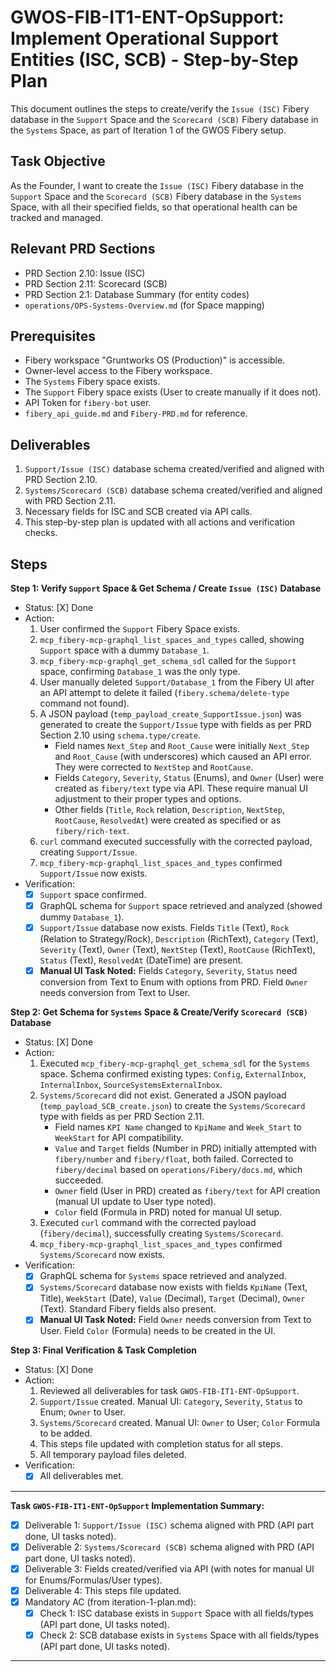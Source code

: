 # GWOS-FIB-IT1-ENT-OpSupport: Implement Operational Support Entities (ISC, SCB) - Step-by-Step Plan

This document outlines the steps to create/verify the `Issue (ISC)` Fibery database in the `Support` Space and the `Scorecard (SCB)` Fibery database in the `Systems` Space, as part of Iteration 1 of the GWOS Fibery setup.

## Task Objective
As the Founder, I want to create the `Issue (ISC)` Fibery database in the `Support` Space and the `Scorecard (SCB)` Fibery database in the `Systems` Space, with all their specified fields, so that operational health can be tracked and managed.

## Relevant PRD Sections
-   PRD Section 2.10: Issue (ISC)
-   PRD Section 2.11: Scorecard (SCB)
-   PRD Section 2.1: Database Summary (for entity codes)
-   `operations/OPS-Systems-Overview.md` (for Space mapping)

## Prerequisites
-   Fibery workspace "Gruntworks OS (Production)" is accessible.
-   Owner-level access to the Fibery workspace.
-   The `Systems` Fibery space exists.
-   The `Support` Fibery space exists (User to create manually if it does not).
-   API Token for `fibery-bot` user.
-   `fibery_api_guide.md` and `Fibery-PRD.md` for reference.

## Deliverables
1.  `Support/Issue (ISC)` database schema created/verified and aligned with PRD Section 2.10.
2.  `Systems/Scorecard (SCB)` database schema created/verified and aligned with PRD Section 2.11.
3.  Necessary fields for ISC and SCB created via API calls.
4.  This step-by-step plan is updated with all actions and verification checks.

## Steps

**Step 1: Verify `Support` Space & Get Schema / Create `Issue (ISC)` Database**
- Status: [X] Done
- Action:
    1.  User confirmed the `Support` Fibery Space exists.
    2.  `mcp_fibery-mcp-graphql_list_spaces_and_types` called, showing `Support` space with a dummy `Database_1`.
    3.  `mcp_fibery-mcp-graphql_get_schema_sdl` called for the `Support` space, confirming `Database_1` was the only type.
    4.  User manually deleted `Support/Database_1` from the Fibery UI after an API attempt to delete it failed (`fibery.schema/delete-type` command not found).
    5.  A JSON payload (`temp_payload_create_SupportIssue.json`) was generated to create the `Support/Issue` type with fields as per PRD Section 2.10 using `schema.type/create`.
        - Field names `Next_Step` and `Root_Cause` were initially `Next_Step` and `Root_Cause` (with underscores) which caused an API error. They were corrected to `NextStep` and `RootCause`.
        - Fields `Category`, `Severity`, `Status` (Enums), and `Owner` (User) were created as `fibery/text` type via API. These require manual UI adjustment to their proper types and options.
        - Other fields (`Title`, `Rock` relation, `Description`, `NextStep`, `RootCause`, `ResolvedAt`) were created as specified or as `fibery/rich-text`.
    6.  `curl` command executed successfully with the corrected payload, creating `Support/Issue`.
    7.  `mcp_fibery-mcp-graphql_list_spaces_and_types` confirmed `Support/Issue` now exists.
- Verification:
    - [X] `Support` space confirmed.
    - [X] GraphQL schema for `Support` space retrieved and analyzed (showed dummy `Database_1`).
    - [X] `Support/Issue` database now exists. Fields `Title` (Text), `Rock` (Relation to Strategy/Rock), `Description` (RichText), `Category` (Text), `Severity` (Text), `Owner` (Text), `NextStep` (Text), `RootCause` (RichText), `Status` (Text), `ResolvedAt` (DateTime) are present.
    - [X] **Manual UI Task Noted:** Fields `Category`, `Severity`, `Status` need conversion from Text to Enum with options from PRD. Field `Owner` needs conversion from Text to User.

**Step 2: Get Schema for `Systems` Space & Create/Verify `Scorecard (SCB)` Database**
- Status: [X] Done
- Action:
    1.  Executed `mcp_fibery-mcp-graphql_get_schema_sdl` for the `Systems` space. Schema confirmed existing types: `Config`, `ExternalInbox`, `InternalInbox`, `SourceSystemsExternalInbox`.
    2.  `Systems/Scorecard` did not exist. Generated a JSON payload (`temp_payload_SCB_create.json`) to create the `Systems/Scorecard` type with fields as per PRD Section 2.11.
        - Field names `KPI Name` changed to `KpiName` and `Week_Start` to `WeekStart` for API compatibility.
        - `Value` and `Target` fields (Number in PRD) initially attempted with `fibery/number` and `fibery/float`, both failed. Corrected to `fibery/decimal` based on `operations/Fibery/docs.md`, which succeeded.
        - `Owner` field (User in PRD) created as `fibery/text` for API creation (manual UI update to User type noted).
        - `Color` field (Formula in PRD) noted for manual UI setup.
    3.  Executed `curl` command with the corrected payload (`fibery/decimal`), successfully creating `Systems/Scorecard`.
    4.  `mcp_fibery-mcp-graphql_list_spaces_and_types` confirmed `Systems/Scorecard` now exists.
- Verification:
    - [X] GraphQL schema for `Systems` space retrieved and analyzed.
    - [X] `Systems/Scorecard` database now exists with fields `KpiName` (Text, Title), `WeekStart` (Date), `Value` (Decimal), `Target` (Decimal), `Owner` (Text). Standard Fibery fields also present.
    - [X] **Manual UI Task Noted:** Field `Owner` needs conversion from Text to User. Field `Color` (Formula) needs to be created in the UI.

**Step 3: Final Verification & Task Completion**
- Status: [X] Done
- Action:
    1.  Reviewed all deliverables for task `GWOS-FIB-IT1-ENT-OpSupport`.
    2.  `Support/Issue` created. Manual UI: `Category`, `Severity`, `Status` to Enum; `Owner` to User.
    3.  `Systems/Scorecard` created. Manual UI: `Owner` to User; `Color` Formula to be added.
    4.  This steps file updated with completion status for all steps.
    5.  All temporary payload files deleted.
- Verification:
    - [X] All deliverables met.

---
**Task `GWOS-FIB-IT1-ENT-OpSupport` Implementation Summary:**
*   [X] Deliverable 1: `Support/Issue (ISC)` schema aligned with PRD (API part done, UI tasks noted).
*   [X] Deliverable 2: `Systems/Scorecard (SCB)` schema aligned with PRD (API part done, UI tasks noted).
*   [X] Deliverable 3: Fields created/verified via API (with notes for manual UI for Enums/Formulas/User types).
*   [X] Deliverable 4: This steps file updated.
*   [X] Mandatory AC (from iteration-1-plan.md):
    *   [X] Check 1: ISC database exists in `Support` Space with all fields/types (API part done, UI tasks noted).
    *   [X] Check 2: SCB database exists in `Systems` Space with all fields/types (API part done, UI tasks noted).
--- 